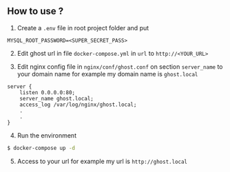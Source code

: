 ## How to use ?

1. Create a `.env` file in root project folder and put

```
MYSQL_ROOT_PASSWORD=<SUPER_SECRET_PASS>
```

2. Edit ghost url in file `docker-compose.yml` in `url` to `http://<YOUR_URL>`

3. Edit nginx config file in `nginx/conf/ghost.conf` on section `server_name` to your domain name for example my domain name is `ghost.local`

```
server {
    listen 0.0.0.0:80;
    server_name ghost.local;
    access_log /var/log/nginx/ghost.local;
    .
    .
}
```

4. Run the environment

```bash
$ docker-compose up -d
```

5. Access to your url for example my url is `http://ghost.local`
